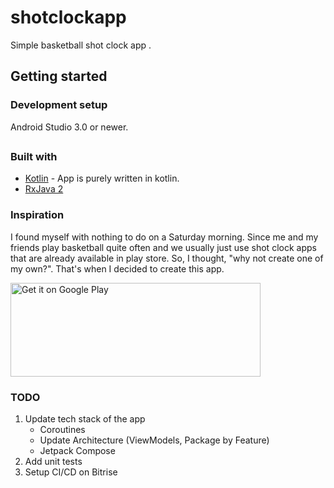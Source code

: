 # shotclockapp
Simple basketball shot clock app .

## Getting started
### Development setup
Android Studio 3.0 or newer.

##
### Built with
* [Kotlin](https://kotlinlang.org/) - App is purely written in kotlin.
* [RxJava 2](https://github.com/ReactiveX/RxJava)

### Inspiration
I found myself with nothing to do on a Saturday morning. Since me and my friends play basketball quite often and we usually just use shot clock apps that are already available in play store. So, I thought, "why not create one of my own?". That's when I decided to create this app.

<a href='https://play.google.com/store/apps/details?id=jermaine.shotclockapp&pcampaignid=MKT-Other-global-all-co-prtnr-py-PartBadge-Mar2515-1'><img alt='Get it on Google Play' src='https://play.google.com/intl/en_us/badges/images/generic/en_badge_web_generic.png' height=150 width=400/></a>


### TODO
1. Update tech stack of the app
    * Coroutines
    * Update Architecture (ViewModels, Package by Feature)
    * Jetpack Compose
2. Add unit tests
2. Setup CI/CD on Bitrise